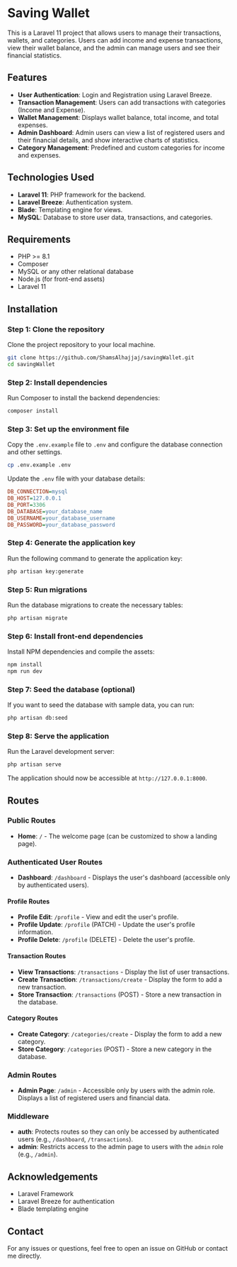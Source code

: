 
# Saving Wallet

This is a Laravel 11 project that allows users to manage their transactions, wallets, and categories. Users can add income and expense transactions, view their wallet balance, and the admin can manage users and see their financial statistics.

## Features

- **User Authentication**: Login and Registration using Laravel Breeze.
- **Transaction Management**: Users can add transactions with categories (Income and Expense).
- **Wallet Management**: Displays wallet balance, total income, and total expenses.
- **Admin Dashboard**: Admin users can view a list of registered users and their financial details, and show interactive charts of statistics.
- **Category Management**: Predefined and custom categories for income and expenses.

## Technologies Used

- **Laravel 11**: PHP framework for the backend.
- **Laravel Breeze**: Authentication system.
- **Blade**: Templating engine for views.
- **MySQL**: Database to store user data, transactions, and categories.

## Requirements

- PHP >= 8.1
- Composer
- MySQL or any other relational database
- Node.js (for front-end assets)
- Laravel 11

## Installation

### Step 1: Clone the repository

Clone the project repository to your local machine.

```bash
git clone https://github.com/ShamsAlhajjaj/savingWallet.git
cd savingWallet
```

### Step 2: Install dependencies

Run Composer to install the backend dependencies:

```bash
composer install
```

### Step 3: Set up the environment file

Copy the `.env.example` file to `.env` and configure the database connection and other settings.

```bash
cp .env.example .env
```

Update the `.env` file with your database details:

```ini
DB_CONNECTION=mysql
DB_HOST=127.0.0.1
DB_PORT=3306
DB_DATABASE=your_database_name
DB_USERNAME=your_database_username
DB_PASSWORD=your_database_password
```

### Step 4: Generate the application key

Run the following command to generate the application key:

```bash
php artisan key:generate
```

### Step 5: Run migrations

Run the database migrations to create the necessary tables:

```bash
php artisan migrate
```

### Step 6: Install front-end dependencies

Install NPM dependencies and compile the assets:

```bash
npm install
npm run dev
```

### Step 7: Seed the database (optional)

If you want to seed the database with sample data, you can run:

```bash
php artisan db:seed
```

### Step 8: Serve the application

Run the Laravel development server:

```bash
php artisan serve
```

The application should now be accessible at `http://127.0.0.1:8000`.

## Routes

### Public Routes
- **Home**: `/` - The welcome page (can be customized to show a landing page).
  
### Authenticated User Routes
- **Dashboard**: `/dashboard` - Displays the user's dashboard (accessible only by authenticated users).

#### Profile Routes
- **Profile Edit**: `/profile` - View and edit the user's profile.
- **Profile Update**: `/profile` (PATCH) - Update the user's profile information.
- **Profile Delete**: `/profile` (DELETE) - Delete the user's profile.

#### Transaction Routes
- **View Transactions**: `/transactions` - Display the list of user transactions.
- **Create Transaction**: `/transactions/create` - Display the form to add a new transaction.
- **Store Transaction**: `/transactions` (POST) - Store a new transaction in the database.

#### Category Routes
- **Create Category**: `/categories/create` - Display the form to add a new category.
- **Store Category**: `/categories` (POST) - Store a new category in the database.

### Admin Routes
- **Admin Page**: `/admin` - Accessible only by users with the admin role. Displays a list of registered users and financial data.
  
### Middleware
- **auth**: Protects routes so they can only be accessed by authenticated users (e.g., `/dashboard`, `/transactions`).
- **admin**: Restricts access to the admin page to users with the `admin` role (e.g., `/admin`).


## Acknowledgements

- Laravel Framework
- Laravel Breeze for authentication
- Blade templating engine

## Contact

For any issues or questions, feel free to open an issue on GitHub or contact me directly.
